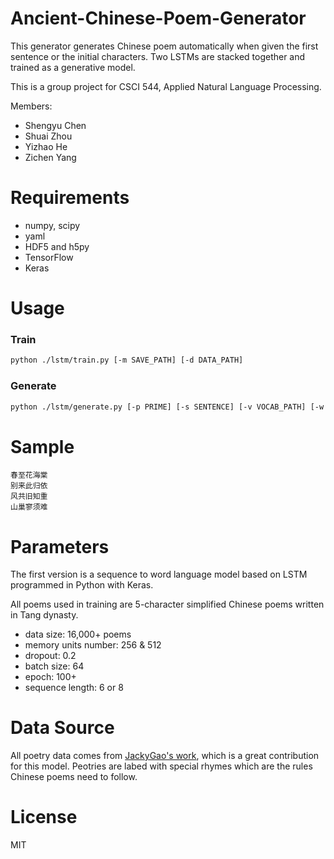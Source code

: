 # Ancient-Chinese-Poem-Generator
This generator generates Chinese poem automatically when given the first sentence or the initial characters.
Two LSTMs are stacked together and trained as a generative model.

This is a group project for CSCI 544, Applied Natural Language Processing.

Members:
- Shengyu Chen
- Shuai Zhou
- Yizhao He
- Zichen Yang

# Requirements

- numpy, scipy
- yaml
- HDF5 and h5py
- TensorFlow
- Keras

# Usage

### Train
```sh
python ./lstm/train.py [-m SAVE_PATH] [-d DATA_PATH]
```

### Generate
```sh
python ./lstm/generate.py [-p PRIME] [-s SENTENCE] [-v VOCAB_PATH] [-w MODEL_WEIGHTS_PATH] [-m MODEL_STRUCT_PATH]
```

# Sample

	春至花海棠
	别来此归依
	风共旧知重
	山巢寥须难

# Parameters
The first version is a sequence to word language model based on LSTM programmed in Python with Keras.

All poems used in training are 5-character simplified Chinese poems written in Tang dynasty. 
- data size: 16,000+ poems
- memory units number: 256 & 512
- dropout: 0.2
- batch size: 64
- epoch: 100+
- sequence length: 6 or 8

# Data Source
All poetry data comes from [JackyGao's work](https://github.com/jackeyGao/chinese-poetry), which is a great contribution for this model. Peotries are labed with special rhymes which are the rules Chinese poems need to follow. 

# License
MIT